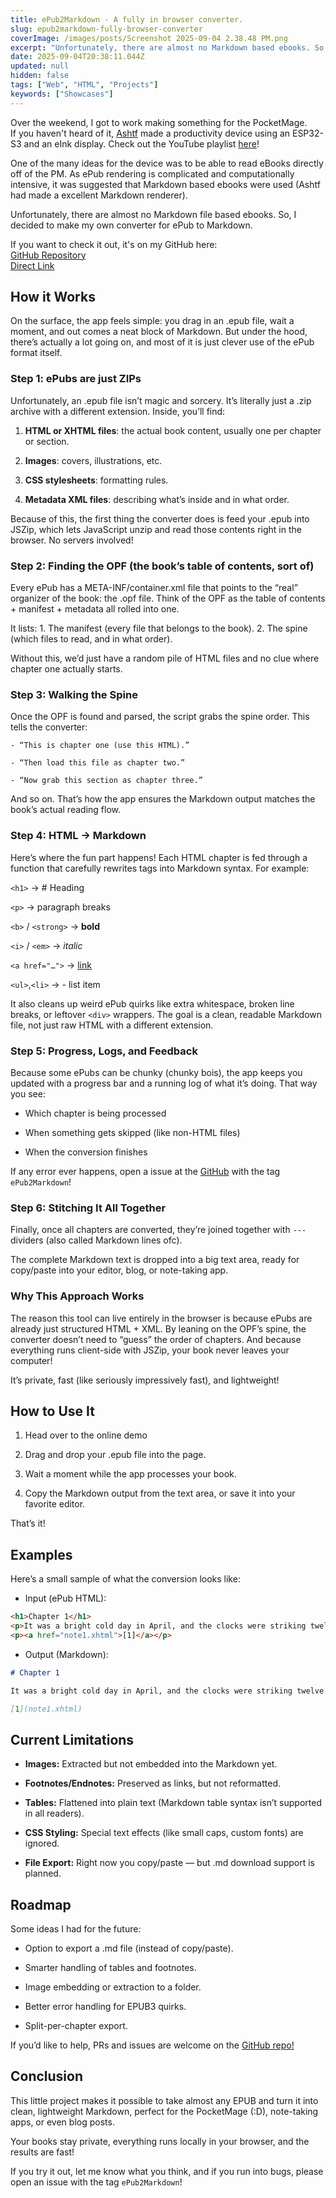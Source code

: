 ```yaml
---
title: ePub2Markdown - A fully in browser converter.
slug: epub2markdown-fully-browser-converter
coverImage: /images/posts/Screenshot 2025-09-04 2.38.48 PM.png
excerpt: "Unfortunately, there are almost no Markdown based ebooks. So, I decided to make my own converter for ePub to Markdown."
date: 2025-09-04T20:38:11.044Z
updated: null
hidden: false
tags: ["Web", "HTML", "Projects"]
keywords: ["Showcases"]
---
```


<script>
  import CodeBlock from "$lib/components/molecules/CodeBlock.svelte";
</script>

Over the weekend, I got to work making something for the PocketMage.  
If you haven't heard of it, [Ashtf](https://www.youtube.com/@ashtf) made a productivity device using an ESP32-S3 and an eInk display. 
Check out the YouTube playlist [here](https://www.youtube.com/watch?v=VPQ2q7yVjZs&list=PL5jL92TrQ803IKtdFwmUCKCjp15ejfAv7)!

One of the many ideas for the device was to be able to read eBooks directly off of the PM. As ePub rendering is complicated and computationally intensive, it was suggested that Markdown based ebooks were used (Ashtf had made a excellent Markdown renderer).

Unfortunately, there are almost no Markdown file based ebooks. So, I decided to make my own converter for ePub to Markdown.

If you want to check it out, it's on my GitHub here:  
[GitHub Repository](https://github.com/NellowTCS/JSModules/tree/main/ePub2Markdown/)  
[Direct Link](https://nellowtcs.github.io/JSModules/ePub2Markdown/index.html)

## How it Works

On the surface, the app feels simple: you drag in an .epub file, wait a moment, and out comes a neat block of Markdown. But under the hood, there’s actually a lot going on, and most of it is just clever use of the ePub format itself.

### Step 1: ePubs are just ZIPs

Unfortunately, an .epub file isn’t magic and sorcery. It’s literally just a .zip archive with a different extension. Inside, you’ll find:

1. **HTML or XHTML files**: the actual book content, usually one per chapter or section.

2. **Images**: covers, illustrations, etc.

3. **CSS stylesheets**: formatting rules.

4. **Metadata XML files**: describing what’s inside and in what order.

Because of this, the first thing the converter does is feed your .epub into JSZip, which lets JavaScript unzip and read those contents right in the browser. No servers involved!

### Step 2: Finding the OPF (the book’s table of contents, sort of)

Every ePub has a META-INF/container.xml file that points to the “real” organizer of the book: the .opf file. Think of the OPF as the table of contents + manifest + metadata all rolled into one.

It lists:
    1. The manifest (every file that belongs to the book).
    2. The spine (which files to read, and in what order).

Without this, we’d just have a random pile of HTML files and no clue where chapter one actually starts.

### Step 3: Walking the Spine

Once the OPF is found and parsed, the script grabs the spine order. This tells the converter:

    - “This is chapter one (use this HTML).”

    - “Then load this file as chapter two.”

    - “Now grab this section as chapter three.”

And so on. That’s how the app ensures the Markdown output matches the book’s actual reading flow.

### Step 4: HTML → Markdown

Here’s where the fun part happens! Each HTML chapter is fed through a function that carefully rewrites tags into Markdown syntax. For example:

`<h1>` → # Heading

`<p>` → paragraph breaks

`<b>` / `<strong>` → **bold**

`<i>` / `<em>` → _italic_

`<a href="…">` → [link](url)

`<ul>`,`<li>` → - list item

It also cleans up weird ePub quirks like extra whitespace, broken line breaks, or leftover `<div>` wrappers. The goal is a clean, readable Markdown file, not just raw HTML with a different extension.

### Step 5: Progress, Logs, and Feedback

Because some ePubs can be chunky (chunky bois), the app keeps you updated with a progress bar and a running log of what it’s doing. That way you see:

- Which chapter is being processed

- When something gets skipped (like non-HTML files)

- When the conversion finishes

If any error ever happens, open a issue at the [GitHub](https://github.com/NellowTCSJSModules/) with the tag `ePub2Markdown`!

### Step 6: Stitching It All Together

Finally, once all chapters are converted, they’re joined together with `---` dividers (also called Markdown lines ofc).

The complete Markdown text is dropped into a big text area, ready for copy/paste into your editor, blog, or note-taking app.

### Why This Approach Works

The reason this tool can live entirely in the browser is because ePubs are already just structured HTML + XML. By leaning on the OPF’s spine, the converter doesn’t need to “guess” the order of chapters. And because everything runs client-side with JSZip, your book never leaves your computer!  

It’s private, fast (like seriously impressively fast), and lightweight!

## How to Use It

1. Head over to the online demo

2. Drag and drop your .epub file into the page.

3. Wait a moment while the app processes your book.

4. Copy the Markdown output from the text area, or save it into your favorite editor.

That’s it!

## Examples

Here’s a small sample of what the conversion looks like:

- Input (ePub HTML):


<CodeBlock lang="html">

```html
<h1>Chapter 1</h1>
<p>It was a bright cold day in April, and the clocks were striking twelve.</p>
<p><a href="note1.xhtml">[1]</a></p>

```
</CodeBlock>

- Output (Markdown):

<CodeBlock lang="markdown">

```markdown
# Chapter 1

It was a bright cold day in April, and the clocks were striking twelve.

[1](note1.xhtml)
```
</CodeBlock>

## Current Limitations

- **Images:** Extracted but not embedded into the Markdown yet.

- **Footnotes/Endnotes:** Preserved as links, but not reformatted.

- **Tables:** Flattened into plain text (Markdown table syntax isn’t supported in all readers).

- **CSS Styling:** Special text effects (like small caps, custom fonts) are ignored.

- **File Export:** Right now you copy/paste — but .md download support is planned.

## Roadmap

Some ideas I had for the future:

- Option to export a .md file (instead of copy/paste).

- Smarter handling of tables and footnotes.

- Image embedding or extraction to a folder.

- Better error handling for EPUB3 quirks.

- Split-per-chapter export.

If you’d like to help, PRs and issues are welcome on the [GitHub repo!](https://github.com/NellowTCSJSModules/)


## Conclusion

This little project makes it possible to take almost any EPUB and turn it into clean, lightweight Markdown, perfect for the PocketMage (:D), note-taking apps, or even blog posts.

Your books stay private, everything runs locally in your browser, and the results are fast!

If you try it out, let me know what you think, and if you run into bugs, please open an issue with the tag `ePub2Markdown`!